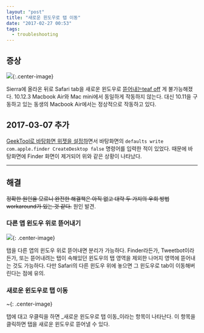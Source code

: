 ```yaml
---
layout: "post"
title: "새로운 윈도우로 탭 이동"
date: "2017-02-27 00:53"
tags:
  - troubleshooting
---
```


## 증상

![](http://d.pr/i/V6L4+){:.center-image}

Sierra에 올라온 뒤로 Safari tab을 새로운 윈도우로 [뜯어내는teaf off](http://daringfireball.net/2008/04/safari_tab_dragging_modes) 게 불가능해졌다. 10.12.3 Macbook Air와 Mac mini에서 동일하게 작동하지 않는다. 대신 10.11을 구동하고 있는 동생의 Macbook Air에서는 정상적으로 작동하고 있다.



## 2017-03-07 추가

[GeekTool로 바탕화면 위젯을 설정하](http://canorus.github.io//2016/06/25/GeekTool/)면서 바탕화면의 `defaults write com.apple.finder CreateDesktop false` 명령어를 입력한 적이 있었다. 때문에 바탕화면에 Finder 화면이 제거되어 위와 같은 상황이 나타났다.

------


## 해결

~~정확한 원인을 모르니 완전한 해결책은 아직 없고 대략 두 가지의 우회 방법workaround가 있는 것 같다.~~ 원인 발견.

### 다른 앱 윈도우 위로 뜯어내기

![](http://d.pr/i/JfLM+){: .center-image}

탭을 다른 앱의 윈도우 위로 뜯어내면 분리가 가능하다. Finder라든가, Tweetbot이라든가, 또는 뜯어내려는 탭이 속해있던 윈도우의 탭 영역을 제외한 나머지 영역에 뜯어내는 것도 가능하다. 다만 Safari의 다른 윈도우 위에 놓으면 그 윈도우로 tab이 이동해버린다는 점에 유의.

### 새로운 윈도우로 탭 이동

~[](http://d.pr/i/jsfz+){: .center-image}

탭에 대고 우클릭을 하면 _새로운 윈도우로 탭 이동_이라는 항목이 나타난다. 이 항목을 클릭하면 탭을 새로운 윈도우로 뜯어낼 수 있다.
